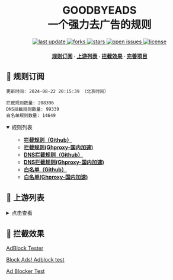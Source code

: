 <div align="center">
<h1 align="center">GOODBYEADS<br>一个强力去广告的规则</h1>
<p>
  <a href="https://github.com/hndclpp/GOODBYEADS">
    <img src="https://img.shields.io/github/last-commit/hndclpp/GOODBYEADS?style=flat-square" alt="last update" />
  </a>
  <a href="https://github.com/hndclpp/GOODBYEADS">
    <img src="https://img.shields.io/github/forks/hndclpp/GOODBYEADS?style=flat-square" alt="forks" />
  </a>
  <a href="https://github.com/hndclpp/GOODBYEADS">
    <img src="https://img.shields.io/github/stars/hndclpp/GOODBYEADS?style=flat-square" alt="stars" />
  </a>
  <a href="https://github.com/hndclpp/GOODBYEADS/issues/">
    <img src="https://img.shields.io/github/issues/hndclpp/GOODBYEADS?style=flat-square" alt="open issues" />
  </a>
  <a href="https://github.com/hndclpp/GOODBYEADS">
    <img src="https://img.shields.io/github/license/hndclpp/GOODBYEADS?style=flat-square" alt="license" />
  </a>
</p>

<h4>
    <a href="#a">规则订阅</a>
  <span> · </span>
    <a href="#b">上游列表</a>
  <span> · </span>
    <a href="#c">拦截效果</a>
  <span> · </span>
    <a href="#d">完善项目</a>
  </h4>

</div>

<h2 id="a">🎯 规则订阅</h2>

```
更新时间: 2024-08-22 20:15:39 （北京时间） 

拦截规则数量: 208396 
DNS拦截规则数量: 99339 
白名单规则数量: 14649 
``` 
<details open>
<summary>规则列表</summary>
<ul>

- **[拦截规则（Github）](https://raw.githubusercontent.com/hndclpp/GOODBYEADS/master/rules.txt)**
- **[拦截规则(Ghproxy-国内加速)](https://mirror.ghproxy.com/raw.githubusercontent.com/hndclpp/GOODBYEADS/master/rules.txt)**
- **[DNS拦截规则（Github）](https://raw.githubusercontent.com/hndclpp/GOODBYEADS/master/dns.txt)**
- **[DNS拦截规则(Ghproxy-国内加速)](https://mirror.ghproxy.com/raw.githubusercontent.com/hndclpp/GOODBYEADS/master/dns.txt)**
- **[白名单（Github）](https://raw.githubusercontent.com/hndclpp/GOODBYEADS/master/allow.txt)**
- **[白名单(Ghproxy-国内加速)](https://mirror.ghproxy.com/raw.githubusercontent.com/hndclpp/GOODBYEADS/master/allow.txt)**

</ul>
</details>

<h2 id="b">📔 上游列表</h2>
<details>
<summary>点击查看</summary>
<ul>

- [AdGuard规则](https://github.com/AdguardTeam/AdguardFilters)
- [Tv规则](https://perflyst.github.io/PiHoleBlocklist/SmartTV-AGH.txt)
- [EasyPrivacy规则](https://easylist.to/)
- [乘风视频过滤规则](https://raw.githubusercontent.com/xinggsf/Adblock-Plus-Rule/master/mv.txt)
- [去APP下载提示规则](https://raw.githubusercontent.com/Noyllopa/NoAppDownload/master/NoAppDownload.txt)
- [d3ward规则](https://raw.githubusercontent.com/d3ward/toolz/master/src/d3host.adblock)
- [oisd规则](https://small.oisd.nl/)
- [秋风规则](https://raw.githubusercontent.com/TG-Twilight/AWAvenue-Ads-Rule/main/AWAvenue-Ads-Rule.txt)
- [CJX's Annoyance List](https://raw.githubusercontent.com/cjx82630/cjxlist/master/cjx-annoyance.txt)
- [补充规则](https://github.com/hndclpp/GOODBYEADS)
</ul>
</details>

<h2 id="c">🚫 拦截效果</h2>

[AdBlock Tester](https://adblock-tester.com)

[Block Ads! Adblock test](https://blockads.fivefilters.org/)

[Ad Blocker Test](https://d3ward.github.io/toolz/adblock.html)


